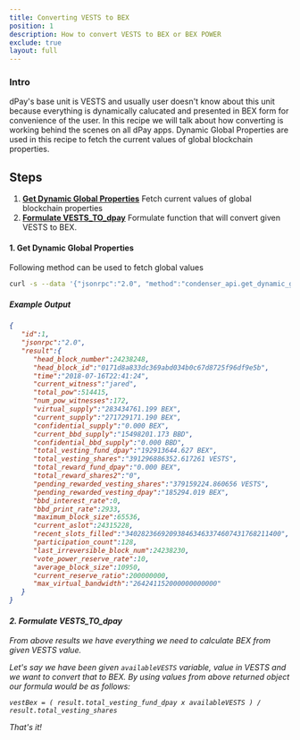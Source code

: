 ```yaml
---
title: Converting VESTS to BEX
position: 1
description: How to convert VESTS to BEX or BEX POWER
exclude: true
layout: full
---
```


### Intro

dPay's base unit is VESTS and usually user doesn't know about this unit because everything is dynamically calucated and presented in BEX form for convenience of the user. In this recipe we will talk about how converting is working behind the scenes on all dPay apps. Dynamic Global Properties are used in this recipe to fetch the current values of global blockchain properties.

## Steps

1. [**Get Dynamic Global Properties**](#get-global) Fetch current values of global blockchain properties
1. [**Formulate VESTS_TO_dpay**](#formula) Formulate function that will convert given VESTS to BEX.    


#### 1. Get Dynamic Global Properties <a name="get-global"></a>

Following method can be used to fetch global values

```bash
curl -s --data '{"jsonrpc":"2.0", "method":"condenser_api.get_dynamic_global_properties", "params":[], "id":1}' https://api.dpays.io
```

##### Example Output<a style="float: right" href="#steps"><i class="fas fa-chevron-up fa-sm" /></a>

```json
{
   "id":1,
   "jsonrpc":"2.0",
   "result":{
      "head_block_number":24238248,
      "head_block_id":"0171d8a833dc369abd034b0c67d8725f96df9e5b",
      "time":"2018-07-16T22:41:24",
      "current_witness":"jared",
      "total_pow":514415,
      "num_pow_witnesses":172,
      "virtual_supply":"283434761.199 BEX",
      "current_supply":"271729171.190 BEX",
      "confidential_supply":"0.000 BEX",
      "current_bbd_supply":"15498201.173 BBD",
      "confidential_bbd_supply":"0.000 BBD",
      "total_vesting_fund_dpay":"192913644.627 BEX",
      "total_vesting_shares":"391296886352.617261 VESTS",
      "total_reward_fund_dpay":"0.000 BEX",
      "total_reward_shares2":"0",
      "pending_rewarded_vesting_shares":"379159224.860656 VESTS",
      "pending_rewarded_vesting_dpay":"185294.019 BEX",
      "bbd_interest_rate":0,
      "bbd_print_rate":2933,
      "maximum_block_size":65536,
      "current_aslot":24315228,
      "recent_slots_filled":"340282366920938463463374607431768211400",
      "participation_count":128,
      "last_irreversible_block_num":24238230,
      "vote_power_reserve_rate":10,
      "average_block_size":10950,
      "current_reserve_ratio":200000000,
      "max_virtual_bandwidth":"264241152000000000000"
   }
}
```

#### 2. Formulate VESTS_TO_dpay <a name="formula"></a><a style="float: right" href="#steps"><i class="fas fa-chevron-up fa-sm" /></a>

From above results we have everything we need to calculate BEX from given VESTS value.

Let's say we have been given `availableVESTS` variable, value in VESTS and we want to convert that to BEX. By using values from above returned object our formula would be as follows:

```
vestBex = ( result.total_vesting_fund_dpay x availableVESTS ) / result.total_vesting_shares
```

That's it!
